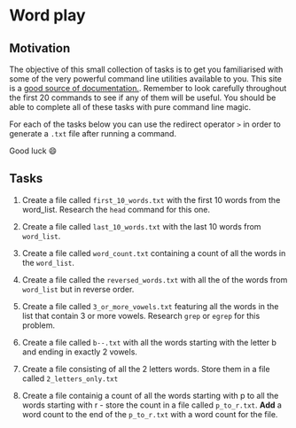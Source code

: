 # Word play

## Motivation

The objective of this small collection of tasks is to get you familiarised with some of the very powerful command line utilities available to you. This site is a [good source of documentation.](http://oliverelliott.org/article/computing/ref_unix/). Remember to look carefully throughout the first 20 commands to see if any of them will be useful. You should be able to complete all of these tasks with pure command line magic. 

For each of the tasks below you can use the redirect operator `>` in order to generate a `.txt` file after running a command.

Good luck 😄


## Tasks

1. Create a file called `first_10_words.txt` with the first 10 words from the word_list. Research the `head` command for this one.

2. Create a file called `last_10_words.txt` with the last 10 words from `word_list`.

3. Create a file called `word_count.txt` containing a count of all the words in the `word_list`.

4. Create a file called the `reversed_words.txt` with all the of the words from `word_list` but in reverse order. 

5. Create a file called `3_or_more_vowels.txt` featuring all the words in the list that contain 3 or more vowels.
Research `grep` or `egrep` for this problem.

6. Create a file called `b--.txt` with all the words starting with the letter b and ending in exactly 2 vowels.

7. Create a file consisting of all the 2 letters words. Store them in a file called `2_letters_only.txt`

8. Create a file containig a count of all the words starting with p to all the words starting with r - store the count in a file called `p_to_r.txt`. **Add** a word count to the end of the `p_to_r.txt` with a word count for the file.
